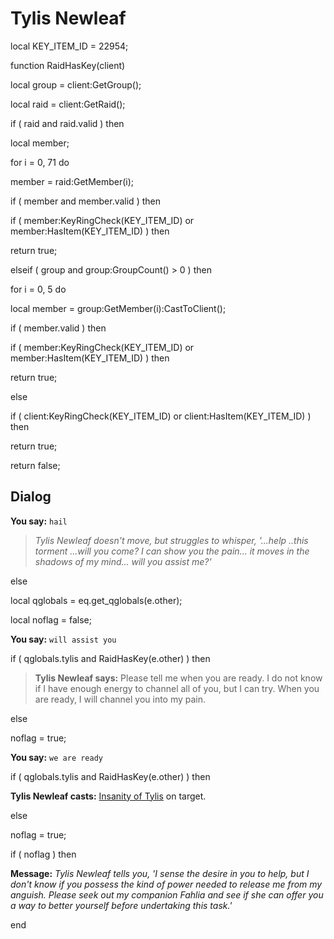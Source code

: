 # Tylis Newleaf
local KEY_ITEM_ID = 22954; 

function RaidHasKey(client)

local group = client:GetGroup();

local raid = client:GetRaid();


if ( raid and raid.valid ) then


local member;


for i = 0, 71 do



member = raid:GetMember(i);







if ( member and member.valid ) then




if ( member:KeyRingCheck(KEY_ITEM_ID) or member:HasItem(KEY_ITEM_ID) ) then





return true;










elseif ( group and group:GroupCount() > 0 ) then


for i = 0, 5 do



local member = group:GetMember(i):CastToClient();




if ( member.valid ) then




if ( member:KeyRingCheck(KEY_ITEM_ID) or member:HasItem(KEY_ITEM_ID) ) then





return true;







else


if ( client:KeyRingCheck(KEY_ITEM_ID) or client:HasItem(KEY_ITEM_ID) ) then



return true;



return false;
## Dialog


**You say:** `hail`




>*Tylis Newleaf doesn't move, but struggles to whisper, '...help ..this torment ...will you come?  I can show you the pain... it moves in the shadows of my mind... will you assist me?'*


else




local qglobals = eq.get_qglobals(e.other);


local noflag = false;





**You say:** `will assist you`







if ( qglobals.tylis and RaidHasKey(e.other) ) then




>**Tylis Newleaf says:** Please tell me when you are ready.  I do not know if I have enough energy to channel all of you, but I can try.  When you are ready, I will channel you into my pain.



else




noflag = true;







**You say:** `we are ready`







if ( qglobals.tylis and RaidHasKey(e.other) ) then




**Tylis Newleaf casts:** [Insanity of Tylis](/spell/1134) on target.



else




noflag = true;









if ( noflag ) then



**Message:** <span class="text-warning">*Tylis Newleaf tells you, 'I sense the desire in you to help, but I don't know if you possess the kind of power needed to release me from my anguish.  Please seek out my companion Fahlia and see if she can offer you a way to better yourself before undertaking this task.'*</span>

end
